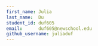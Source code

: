```yaml
---
first_name: Julia
last_name:  Du
student_id: duf605
email:      duf605@newschool.edu
github_username: juliaduf
---
```

